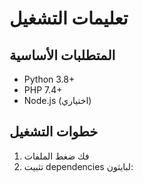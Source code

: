 # تعليمات التشغيل

## المتطلبات الأساسية
- Python 3.8+
- PHP 7.4+
- Node.js (اختياري)

## خطوات التشغيل
1. فك ضغط الملفات
2. تثبيت dependencies لبايثون: